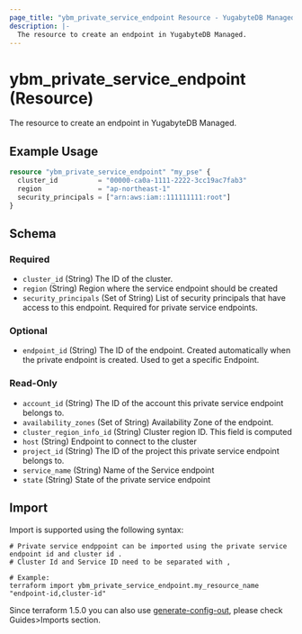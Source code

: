 ```yaml
---
page_title: "ybm_private_service_endpoint Resource - YugabyteDB Managed"
description: |-
  The resource to create an endpoint in YugabyteDB Managed.
---
```


# ybm_private_service_endpoint (Resource)

The resource to create an endpoint in YugabyteDB Managed.


## Example Usage

```terraform
resource "ybm_private_service_endpoint" "my_pse" {
  cluster_id          = "00000-ca0a-1111-2222-3cc19ac7fab3"
  region              = "ap-northeast-1"
  security_principals = ["arn:aws:iam::111111111:root"]
}
```

<!-- schema generated by tfplugindocs -->
## Schema

### Required

- `cluster_id` (String) The ID of the cluster.
- `region` (String) Region where the service endpoint should be created
- `security_principals` (Set of String) List of security principals that have access to this endpoint. Required for private service endpoints.

### Optional

- `endpoint_id` (String) The ID of the endpoint. Created automatically when the private endpoint is created. Used to get a specific Endpoint.

### Read-Only

- `account_id` (String) The ID of the account this private service endpoint belongs to.
- `availability_zones` (Set of String) Availability Zone of the endpoint.
- `cluster_region_info_id` (String) Cluster region ID. This field is computed
- `host` (String) Endpoint to connect to the cluster
- `project_id` (String) The ID of the project this private service endpoint belongs to.
- `service_name` (String) Name of the Service endpoint
- `state` (String) State of the private service endpoint
## Import

Import is supported using the following syntax:

```shell
# Private service endppoint can be imported using the private service endpoint id and cluster id . 
# Cluster Id and Service ID need to be separated with ,

# Example:
terraform import ybm_private_service_endpoint.my_resource_name "endpoint-id,cluster-id"
```

Since terraform 1.5.0 you can also use [generate-config-out](https://developer.hashicorp.com/terraform/language/import/generating-configuration), please check Guides>Imports section.